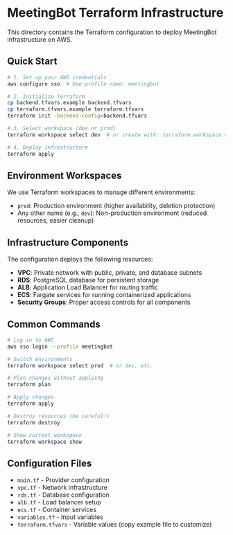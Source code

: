 # MeetingBot Terraform Infrastructure

This directory contains the Terraform configuration to deploy MeetingBot infrastructure on AWS.

## Quick Start

```bash
# 1. Set up your AWS credentials
aws configure sso  # Use profile name: meetingbot

# 2. Initialize Terraform
cp backend.tfvars.example backend.tfvars
cp terraform.tfvars.example terraform.tfvars
terraform init -backend-config=backend.tfvars

# 3. Select workspace (dev or prod)
terraform workspace select dev  # or create with: terraform workspace new dev

# 4. Deploy infrastructure
terraform apply
```

## Environment Workspaces

We use Terraform workspaces to manage different environments:

- `prod`: Production environment (higher availability, deletion protection)
- Any other name (e.g., `dev`): Non-production environment (reduced resources, easier cleanup)

## Infrastructure Components

The configuration deploys the following resources:

- **VPC**: Private network with public, private, and database subnets
- **RDS**: PostgreSQL database for persistent storage
- **ALB**: Application Load Balancer for routing traffic
- **ECS**: Fargate services for running containerized applications
- **Security Groups**: Proper access controls for all components

## Common Commands

```bash
# Log in to AWS
aws sso login --profile meetingbot

# Switch environments
terraform workspace select prod  # or dev, etc.

# Plan changes without applying
terraform plan

# Apply changes
terraform apply

# Destroy resources (be careful!)
terraform destroy

# Show current workspace
terraform workspace show
```

## Configuration Files

- `main.tf` - Provider configuration
- `vpc.tf` - Network infrastructure
- `rds.tf` - Database configuration
- `alb.tf` - Load balancer setup
- `ecs.tf` - Container services
- `variables.tf` - Input variables
- `terraform.tfvars` - Variable values (copy example file to customize)
